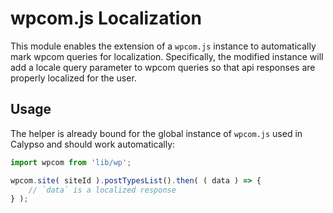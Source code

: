 # wpcom.js Localization

This module enables the extension of a `wpcom.js` instance to automatically mark wpcom queries for localization. Specifically, the modified instance will add a locale query parameter to wpcom queries so that api responses are properly localized for the user.

## Usage

The helper is already bound for the global instance of `wpcom.js` used in Calypso and should work automatically:

```js
import wpcom from 'lib/wp';

wpcom.site( siteId ).postTypesList().then( ( data ) => {
	// `data` is a localized response
} );
```
